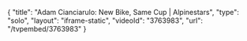 {
    "title": "Adam Cianciarulo: New Bike, Same Cup | Alpinestars",
    "type": "solo",
    "layout": "iframe-static",
    "videoId": "3763983",
    "url": "\/tvpembed\/3763983"
}